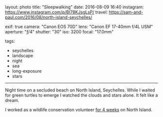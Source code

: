 layout: photo
title: "Sleepwalking"
date: 2016-08-09 16:40
instagram: https://www.instagram.com/p/BI78KJsgLsP/
travel: https://sam-and-paul.com/2016/08/north-island-seychelles/

exif: true
camera: "Canon EOS 70D"
lens: "Canon EF 17-40mm f/4L USM"
aperture: "ƒ/4"
shutter: "30"
iso: 3200
focal: "17.0mm"

tags:
  - seychelles
  - landscape
  - night
  - sea
  - long-exposure
  - stars
---

Night time on a secluded beach on North Island, Seychelles. While I waited for green turtles to emerge I watched the clouds and stars alone. It felt like a dream.

I worked as a wildlife conservation volunteer [for 4 weeks](https://sam-and-paul.com/2016/08/north-island-seychelles/) on North Island.
